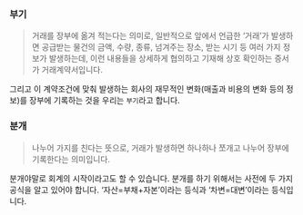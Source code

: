 ### 부기

> 거래를 장부에 옮겨 적는다는 의미로, 일반적으로 앞에서 언급한  ‘거래’가 발생하면 공급받는 물건의 금액, 수량, 종류, 넘겨주는 장소, 받는 시기 등 여러 가지 정보가 발생하는데, 이런 내용들을 상세하게 협의하고 기재해 상호 확인하는 증서가 거래계약서입니다.

그리고 이 계약조건에 맞춰 발생하는 회사의 재무적인 변화(매출과 비용의 변화 등의 정보)를 장부에 기록하는 것을 우리는 `부기`라고 합니다.



### 분개

> 나누어 가지를 친다는 뜻으로, 거래가 발생하면 하나하나 쪼개고 나누어 장부에 기록한다는 의미입니다.

분개야말로 회계의 시작이라고도 할 수 있습니다. 분개를 하기 위해서는 사전에 두 가지 공식을 알고 있어야 합니다. ‘자산=부채+자본’이라는 등식과 ‘차변=대변’이라는 등식입니다.

